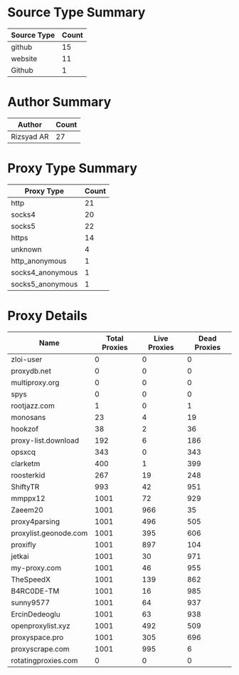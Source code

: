 # Source Type Summary

| Source Type | Count |
|-------------|-------|
| github | 15 |
| website | 11 |
| Github | 1 |


# Author Summary

| Author | Count |
|--------|-------|
| Rizsyad AR | 27 |


# Proxy Type Summary

| Proxy Type | Count |
|------------|-------|
| http | 21 |
| socks4 | 20 |
| socks5 | 22 |
| https | 14 |
| unknown | 4 |
| http_anonymous | 1 |
| socks4_anonymous | 1 |
| socks5_anonymous | 1 |


# Proxy Details

| Name | Total Proxies | Live Proxies | Dead Proxies |
|------|---------------|--------------|---------------|
| zloi-user | 0 | 0 | 0 |
| proxydb.net | 0 | 0 | 0 |
| multiproxy.org | 0 | 0 | 0 |
| spys | 0 | 0 | 0 |
| rootjazz.com | 1 | 0 | 1 |
| monosans | 23 | 4 | 19 |
| hookzof | 38 | 2 | 36 |
| proxy-list.download | 192 | 6 | 186 |
| opsxcq | 343 | 0 | 343 |
| clarketm | 400 | 1 | 399 |
| roosterkid | 267 | 19 | 248 |
| ShiftyTR | 993 | 42 | 951 |
| mmppx12 | 1001 | 72 | 929 |
| Zaeem20 | 1001 | 966 | 35 |
| proxy4parsing | 1001 | 496 | 505 |
| proxylist.geonode.com | 1001 | 395 | 606 |
| proxifly | 1001 | 897 | 104 |
| jetkai | 1001 | 30 | 971 |
| my-proxy.com | 1001 | 46 | 955 |
| TheSpeedX | 1001 | 139 | 862 |
| B4RC0DE-TM | 1001 | 16 | 985 |
| sunny9577 | 1001 | 64 | 937 |
| ErcinDedeoglu | 1001 | 63 | 938 |
| openproxylist.xyz | 1001 | 492 | 509 |
| proxyspace.pro | 1001 | 305 | 696 |
| proxyscrape.com | 1001 | 995 | 6 |
| rotatingproxies.com | 0 | 0 | 0 |
